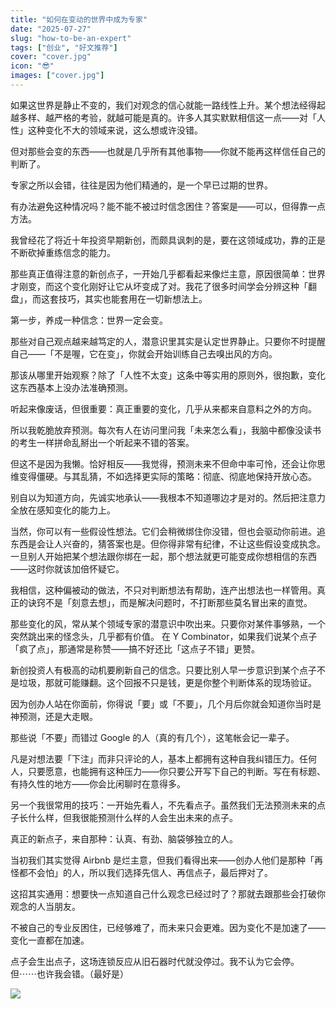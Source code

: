 ```yaml
---
title: "如何在变动的世界中成为专家"
date: "2025-07-27"
slug: "how-to-be-an-expert"
tags: ["创业", "好文推荐"]
cover: "cover.jpg"
icon: "😎"
images: ["cover.jpg"]
---
```

如果这世界是静止不变的，我们对观念的信心就能一路线性上升。某个想法经得起越多样、越严格的考验，就越可能是真的。许多人其实默默相信这一点——对「人性」这种变化不大的领域来说，这么想或许没错。



但对那些会变的东西——也就是几乎所有其他事物——你就不能再这样信任自己的判断了。



专家之所以会错，往往是因为他们精通的，是一个早已过期的世界。



有办法避免这种情况吗？能不能不被过时信念困住？答案是——可以，但得靠一点方法。



我曾经花了将近十年投资早期新创，而颇具讽刺的是，要在这领域成功，靠的正是不断砍掉重练信念的能力。



那些真正值得注意的新创点子，一开始几乎都看起来像烂主意，原因很简单：世界才刚变，而这个变化刚好让它从坏变成了对。我花了很多时间学会分辨这种「翻盘」，而这套技巧，其实也能套用在一切新想法上。



第一步，养成一种信念：世界一定会变。



那些对自己观点越来越笃定的人，潜意识里其实是认定世界静止。只要你不时提醒自己——「不是喔，它在变」，你就会开始训练自己去嗅出风的方向。



那该从哪里开始观察？除了「人性不太变」这条中等实用的原则外，很抱歉，变化这东西基本上没办法准确预测。



听起来像废话，但很重要：真正重要的变化，几乎从来都来自意料之外的方向。



所以我乾脆放弃预测。每次有人在访问里问我「未来怎么看」，我脑中都像没读书的考生一样拼命乱掰出一个听起来不错的答案。



但这不是因为我懒。恰好相反——我觉得，预测未来不但命中率可怜，还会让你思维变得僵硬。与其乱猜，不如选择更实际的策略：彻底、彻底地保持开放心态。



别自以为知道方向，先诚实地承认——我根本不知道哪边才是对的。然后把注意力全放在感知变化的能力上。



当然，你可以有一些假设性想法。它们会稍微绑住你没错，但也会驱动你前进。追东西是会让人兴奋的，猜答案也是。但你得非常有纪律，不让这些假设变成执念。
一旦别人开始把某个想法跟你绑在一起，那个想法就更可能变成你想相信的东西——这时你就该加倍怀疑它。



我相信，这种偏被动的做法，不只对判断想法有帮助，连产出想法也一样管用。真正的诀窍不是「刻意去想」，而是解决问题时，不打断那些莫名冒出来的直觉。



那些变化的风，常从某个领域专家的潜意识中吹出来。只要你对某件事够熟，一个突然跳出来的怪念头，几乎都有价值。
在 Y Combinator，如果我们说某个点子「疯了点」，那通常是称赞——搞不好还比「这点子不错」更赞。



新创投资人有极高的动机要刷新自己的信念。只要比别人早一步意识到某个点子不是垃圾，那就可能赚翻。这个回报不只是钱，更是你整个判断体系的现场验证。



因为创办人站在你面前，你得说「要」或「不要」，几个月后你就会知道你当时是神预测，还是大走眼。



那些说「不要」而错过 Google 的人（真的有几个），这笔帐会记一辈子。



凡是对想法要「下注」而非只评论的人，基本上都拥有这种自我纠错压力。任何人，只要愿意，也能拥有这种压力——你只要公开写下自己的判断。写在有标题、有持久性的地方——你会比闲聊时在意得多。



另一个我很常用的技巧：一开始先看人，不先看点子。虽然我们无法预测未来的点子长什么样，但我很能预测什么样的人会生出未来的点子。



真正的新点子，来自那种：认真、有劲、脑袋够独立的人。



当初我们其实觉得 Airbnb 是烂主意，但我们看得出来——创办人他们是那种「再怪都不会怕」的人，所以我们选择先信人、再信点子，最后押对了。



这招其实通用：想要快一点知道自己什么观念已经过时了？那就去跟那些会打破你观念的人当朋友。



不被自己的专业反困住，已经够难了，而未来只会更难。因为变化不是加速了——变化一直都在加速。



点子会生出点子，这场连锁反应从旧石器时代就没停过。我不认为它会停。
但⋯⋯也许我会错。（最好是）




![](https://prod-files-secure.s3.us-west-2.amazonaws.com/112d0858-5090-4d34-a606-b75eb8d65fd2/46476355-9cf3-4e99-9b7a-3531bc426380/1000202064.png?X-Amz-Algorithm=AWS4-HMAC-SHA256&X-Amz-Content-Sha256=UNSIGNED-PAYLOAD&X-Amz-Credential=ASIAZI2LB466WEFBE3SU%2F20251013%2Fus-west-2%2Fs3%2Faws4_request&X-Amz-Date=20251013T143616Z&X-Amz-Expires=3600&X-Amz-Security-Token=IQoJb3JpZ2luX2VjEJ7%2F%2F%2F%2F%2F%2F%2F%2F%2F%2FwEaCXVzLXdlc3QtMiJIMEYCIQCgM23lr0ydbpfg148BFEdArnJGfksvGknU2R71W%2FXXZAIhAOO%2F0IxYx26Hj6fWqsbieuIr7WwWeRtYhsG0xNdRwyj7Kv8DCEcQABoMNjM3NDIzMTgzODA1Igz8zvOzL9w483amggIq3AP9eyGLnkC9FgihTWAtLOGCAfIMHqE5a8pOJ7QiTL1W8nBENlLaQ5GljZO5IJtmVNHUZP7B31kBa6IKUWbEpiZlYfJGy7g7wFDy%2BHBGhjcQywfZ%2FN%2B6SmHDLFLhxbQOsbYxbHLwoEbfeX9femdFa8hBbAg6v%2FbqyGd44vE5GOHeyj%2FaglX08EIlOgL0MyuMUvboQfokkaSuukZ5XAyi212pHQVwF7Oljdoy6goguqkTqrCyzJTRpSITGeGHAY2tguMgF%2FWBIL%2FqL1AO9lZbUgflkVsnsjowDdN7YMM667G2XegOKFp5fPZ38rwjlpMqldrTFEPt7lb3LCHOYoR5Hb90FiGlkCvmCAt0MHEN%2BrGLg%2Bna2PN%2FO9zY6Idn2wxXezM14rBQkMIk9Bd5Xn3V62YQ%2BO7ZgDUeolTF8TiozJ7wXNAB0bc6vgm0W%2BlLVmTHpLidDc4GbuE%2F18AfqPEWSoxQoOzusKbGqVyWVYgkPdCQSisHs5Kxv34y6NWeExY9EaTKfqZ6TWjurLejKVNqbAt6bP8bJhiZfRwaV7BYgaM84meJbahY%2FdXHtD%2F2FnPHa1rLFkvWqGkdO%2FFdVLfI6GNVn7plfzrdyxkjnJXW9SjrYrTqKqG5%2BLKJPlRL3zD9kbTHBjqkARppOrTPDdmQMD8v0tuvVv%2BMpKV%2B8GXqh34ny5RNI%2BMI29Sy7tRrv4A3Nl58D%2BalH97pYxsHLpv%2F0o51PO3SYILDgdA3pnn3mYLhHzFkW3ygoGB6nfDOdTArWmwQo5LFEJFsZprTTCsH%2BhQ%2BGZoMOsFKdqjHpjcHb4GhUH7mmdv9VsSwV0K7FZ5QoNV5csl%2BljyUQc%2B8YCgt2SO0e4LUvhbykGeo&X-Amz-Signature=b738a0a25d769124718755e108297c7278c8b7d5bf3edc4800a7717988b46d6c&X-Amz-SignedHeaders=host&x-amz-checksum-mode=ENABLED&x-id=GetObject)

